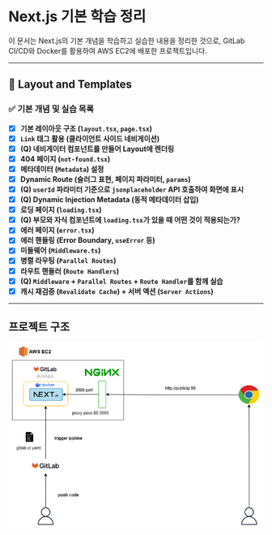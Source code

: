 # Next.js 기본 학습 정리

이 문서는 Next.js의 기본 개념을 학습하고 실습한 내용을 정리한 것으로, GitLab CI/CD와 Docker를 활용하여 AWS EC2에 배포한 프로젝트입니다.

---

## 📌 Layout and Templates

### ✅ 기본 개념 및 실습 목록

- [x] **기본 레이아웃 구조 (`layout.tsx`, `page.tsx`)**
- [x] **`Link` 태그 활용 (클라이언트 사이드 네비게이션)**
- [x] **(Q) 네비게이터 컴포넌트를 만들어 Layout에 렌더링**
- [x] **404 페이지 (`not-found.tsx`)**
- [x] **메타데이터 (`Metadata`) 설정**
- [x] **Dynamic Route (슬러그 표현, 페이지 파라미터, `params`)**
- [x] **(Q) `userId` 파라미터 기준으로 `jsonplaceholder` API 호출하여 화면에 표시**
- [x] **(Q) Dynamic Injection Metadata (동적 메타데이터 삽입)**
- [x] **로딩 페이지 (`loading.tsx`)**
- [x] **(Q) 부모와 자식 컴포넌트에 `loading.tsx`가 있을 때 어떤 것이 적용되는가?**
- [x] **에러 페이지 (`error.tsx`)**
- [x] **에러 핸들링 (Error Boundary, `useError` 등)**
- [x] **미들웨어 (`Middleware.ts`)**
- [x] **병렬 라우팅 (`Parallel Routes`)**
- [x] **라우트 핸들러 (`Route Handlers`)**
- [x] **(Q) `Middleware` + `Parallel Routes` + `Route Handler`를 함께 실습**
- [x] **캐시 재검증 (`Revalidate Cache`) + 서버 액션 (`Server Actions`)**

---

## 프로젝트 구조

![Project Structure](/public/next-runngin-diagram.png)
